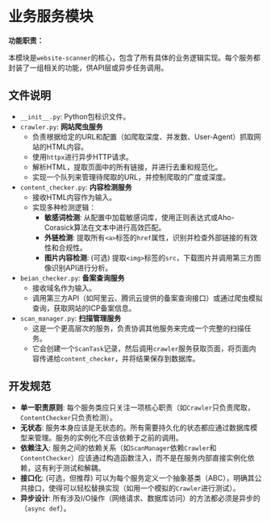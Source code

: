 # 业务服务模块

**功能职责：**

本模块是`website-scanner`的核心，包含了所有具体的业务逻辑实现。每个服务都封装了一组相关的功能，供API层或异步任务调用。

## 文件说明

- `__init__.py`: Python包标识文件。
- `crawler.py`: **网站爬虫服务**
  - 负责根据给定的URL和配置（如爬取深度、并发数、User-Agent）抓取网站的HTML内容。
  - 使用`httpx`进行异步HTTP请求。
  - 解析HTML，提取页面中的所有链接，并进行去重和规范化。
  - 实现一个队列来管理待爬取的URL，并控制爬取的广度或深度。
- `content_checker.py`: **内容检测服务**
  - 接收HTML内容作为输入。
  - 实现多种检测逻辑：
    - **敏感词检测**: 从配置中加载敏感词库，使用正则表达式或Aho-Corasick算法在文本中进行高效匹配。
    - **外链检测**: 提取所有`<a>`标签的`href`属性，识别并检查外部链接的有效性和合规性。
    - **图片内容检测**: (可选) 提取`<img>`标签的`src`，下载图片并调用第三方图像识别API进行分析。
- `beian_checker.py`: **备案查询服务**
  - 接收域名作为输入。
  - 调用第三方API（如阿里云、腾讯云提供的备案查询接口）或通过爬虫模拟查询，获取网站的ICP备案信息。
- `scan_manager.py`: **扫描管理服务**
  - 这是一个更高层次的服务，负责协调其他服务来完成一个完整的扫描任务。
  - 它会创建一个`ScanTask`记录，然后调用`crawler`服务获取页面，将页面内容传递给`content_checker`，并将结果保存到数据库。

## 开发规范

- **单一职责原则**: 每个服务类应只关注一项核心职责（如`Crawler`只负责爬取，`ContentChecker`只负责检测）。
- **无状态**: 服务本身应该是无状态的。所有需要持久化的状态都应通过数据库模型来管理。服务的实例化不应该依赖于之前的调用。
- **依赖注入**: 服务之间的依赖关系（如`ScanManager`依赖`Crawler`和`ContentChecker`）应该通过构造函数注入，而不是在服务内部直接实例化依赖，这有利于测试和解耦。
- **接口化**: (可选，但推荐) 可以为每个服务定义一个抽象基类（ABC），明确其公共接口，使得可以轻松替换实现（如用一个模拟的`Crawler`进行测试）。
- **异步设计**: 所有涉及I/O操作（网络请求、数据库访问）的方法都必须是异步的（`async def`）。
